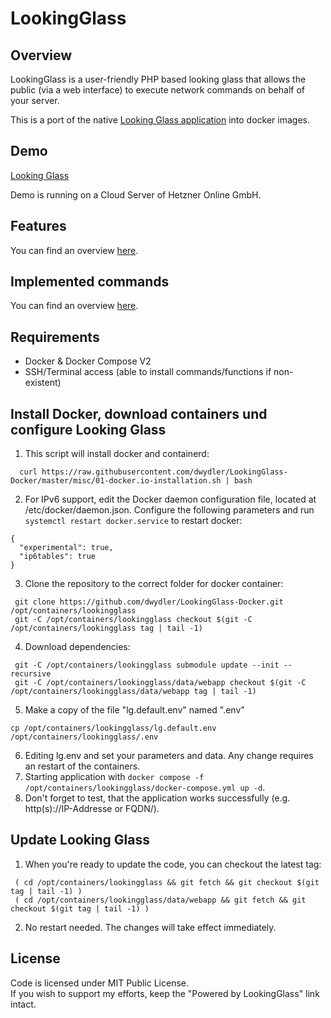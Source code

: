 # LookingGlass

## Overview
LookingGlass is a user-friendly PHP based looking glass that allows the public (via a web interface) to execute network commands on behalf of your server.

This is a port of the native [Looking Glass application](https://github.com/dwydler/LookingGlass/tree/customize) into docker images.


## Demo
[Looking Glass](http://lg.n01.cl01.daniel.wydler.eu/)

Demo is running on a Cloud Server of Hetzner Online GmbH. 


## Features
You can find an overview [here](https://github.com/dwydler/LookingGlass/tree/customize). 


## Implemented commands
You can find an overview [here](https://github.com/dwydler/LookingGlass/tree/customize). 


## Requirements
* Docker & Docker Compose V2
* SSH/Terminal access (able to install commands/functions if non-existent)


## Install Docker, download containers und configure Looking Glass
1. This script will install docker and containerd:
  ```
    curl https://raw.githubusercontent.com/dwydler/LookingGlass-Docker/master/misc/01-docker.io-installation.sh | bash
  ```
2. For IPv6 support, edit the Docker daemon configuration file, located at /etc/docker/daemon.json. Configure the following parameters and run `systemctl restart docker.service` to restart docker:
  ```
  {
    "experimental": true,
    "ip6tables": true
  }
  ```
3. Clone the repository to the correct folder for docker container:
  ```
   git clone https://github.com/dwydler/LookingGlass-Docker.git /opt/containers/lookingglass
   git -C /opt/containers/lookingglass checkout $(git -C /opt/containers/lookingglass tag | tail -1)
  ```
4. Download dependencies:
  ```
   git -C /opt/containers/lookingglass submodule update --init --recursive
   git -C /opt/containers/lookingglass/data/webapp checkout $(git -C /opt/containers/lookingglass/data/webapp tag | tail -1)
  ```
5. Make a copy of the file "lg.default.env" named ".env"
  ```
  cp /opt/containers/lookingglass/lg.default.env /opt/containers/lookingglass/.env
  ```
6. Editing lg.env and set your parameters and data. Any change requires an restart of the containers.
7. Starting application with `docker compose -f /opt/containers/lookingglass/docker-compose.yml up -d`.
8. Don't forget to test, that the application works successfully (e.g. http(s)://IP-Addresse or FQDN/).


## Update Looking Glass
1. When you're ready to update the code, you can checkout the latest tag:
  ```
   ( cd /opt/containers/lookingglass && git fetch && git checkout $(git tag | tail -1) )
   ( cd /opt/containers/lookingglass/data/webapp && git fetch && git checkout $(git tag | tail -1) )
  ```
2. No restart needed. The changes will take effect immediately.


## License
Code is licensed under MIT Public License.  
If you wish to support my efforts, keep the "Powered by LookingGlass" link intact.
